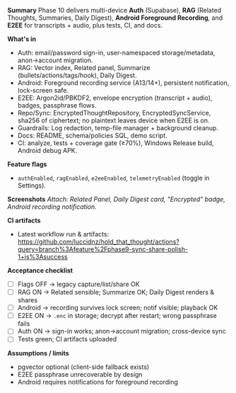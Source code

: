 **Summary**
Phase 10 delivers multi-device **Auth** (Supabase), **RAG** (Related Thoughts, Summaries, Daily Digest), **Android Foreground Recording**, and **E2EE** for transcripts + audio, plus tests, CI, and docs.

**What's in**
- Auth: email/password sign-in, user-namespaced storage/metadata, anon→account migration.
- RAG: Vector index, Related panel, Summarize (bullets/actions/tags/hook), Daily Digest.
- Android: Foreground recording service (A13/14+), persistent notification, lock-screen safe.
- E2EE: Argon2id/PBKDF2, envelope encryption (transcript + audio), badges, passphrase flows.
- Repo/Sync: EncryptedThoughtRepository, EncryptedSyncService, sha256 of ciphertext; no plaintext leaves device when E2EE is on.
- Guardrails: Log redaction, temp-file manager + background cleanup.
- Docs: README, schema/policies SQL, demo script.  
- CI: analyze, tests + coverage gate (≥70%), Windows Release build, Android debug APK.

**Feature flags**
- `authEnabled`, `ragEnabled`, `e2eeEnabled`, `telemetryEnabled` (toggle in Settings).

**Screenshots**
_Attach: Related Panel, Daily Digest card, "Encrypted" badge, Android recording notification._

**CI artifacts**
- Latest workflow run & artifacts: https://github.com/luccidnz/hold_that_thought/actions?query=branch%3Afeature%2Fphase9-sync-share-polish-1+is%3Asuccess

**Acceptance checklist**
- [ ] Flags OFF → legacy capture/list/share OK
- [ ] RAG ON → Related sensible; Summarize OK; Daily Digest renders & shares
- [ ] Android → recording survives lock screen; notif visible; playback OK
- [ ] E2EE ON → `.enc` in storage; decrypt after restart; wrong passphrase fails
- [ ] Auth ON → sign-in works; anon→account migration; cross-device sync
- [ ] Tests green; CI artifacts uploaded

**Assumptions / limits**
- pgvector optional (client-side fallback exists)
- E2EE passphrase unrecoverable by design
- Android requires notifications for foreground recording
